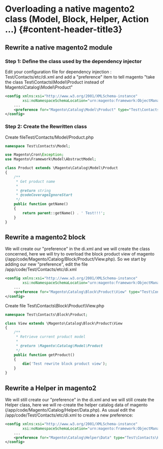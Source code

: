 # Overloading a native magento2 class \(Model, Block, Helper, Action ...\) {#content-header-title3}

## Rewrite a native magento2 module

### Step 1: Define the class used by the dependency injector

Edit your configuration file for dependency injection : Test/Contacts/etc/di.xml and add a "preference" item to tell magento "take the class Test\Contacts\Model\Product instead of Magento\Catalog\Model\Product"

```xml
<config xmlns:xsi="http://www.w3.org/2001/XMLSchema-instance"
        xsi:noNamespaceSchemaLocation="urn:magento:framework:ObjectManager/etc/config.xsd">
    ...
    <preference for="Magento\Catalog\Model\Product" type="Test\Contacts\Model\Product" />
</config>
```

### Step 2: Create the Rewritten class

Create fileTest/Contacts/Model/Product.php

```php
namespace Test\Contacts\Model;

use Magento\Cron\Exception;
use Magento\Framework\Model\AbstractModel;

class Product extends \Magento\Catalog\Model\Product
{
    /**
     * Get product name
     *
     * @return string
     * @codeCoverageIgnoreStart
     */
    public function getName()
    {
        return parent::getName() . ' Test!!!';
    }
}
```

## Rewrite a magento2 block

We will create our "preference" in the di.xml and we will create the class concerned, here we will try to overload the block product view of magento \(/app/code/Magento/Catalog/Block/Product/View.php\). So we start by adding our new "preference", edit the file /app/code/Test/Contacts/etc/di.xml

```xml
<config xmlns:xsi="http://www.w3.org/2001/XMLSchema-instance"
        xsi:noNamespaceSchemaLocation="urn:magento:framework:ObjectManager/etc/config.xsd">
    ...
    <preference for="Magento\Catalog\Block\Product\View" type="Test\Contacts\Block\Product\View" />
</config>
```

Create file Test\Contacts\Block\Product\View.php

```php
namespace Test\Contacts\Block\Product;

class View extends \Magento\Catalog\Block\Product\View
{
    /**
     * Retrieve current product model
     *
     * @return \Magento\Catalog\Model\Product
     */
    public function getProduct()
    {
        die('Test rewrite block product view');
    }
}
```

## Rewrite a Helper in magento2

We will still create our "preference" in the di.xml and we will still create the Helper class, here we will re-create the helper catalog data of magento \(/app/code/Magento/Catalog/Helper/Data.php\). As usual edit the /app/code/Test/Contacts/etc/di.xml to create a new preference:

```xml
<config xmlns:xsi="http://www.w3.org/2001/XMLSchema-instance"
        xsi:noNamespaceSchemaLocation="urn:magento:framework:ObjectManager/etc/config.xsd">
    ...
    <preference for="Magento\Catalog\Helper\Data" type="Test\Contacts\Helper\Data" />
</config>
```



